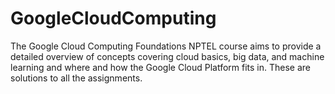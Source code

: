 # GoogleCloudComputing
The Google Cloud Computing Foundations NPTEL course aims to provide a detailed overview of concepts covering cloud basics, big data, and machine learning and where and how the Google Cloud Platform fits in.
These are solutions to all the assignments.
